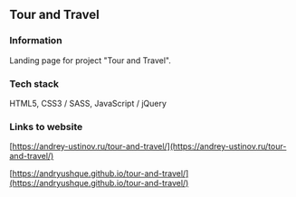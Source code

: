 ## Tour and Travel

### Information

Landing page for project "Tour and Travel".

### Tech stack

HTML5, CSS3 / SASS, JavaScript / jQuery

### Links to website

[https://andrey-ustinov.ru/tour-and-travel/](https://andrey-ustinov.ru/tour-and-travel/)

[https://andryushque.github.io/tour-and-travel/](https://andryushque.github.io/tour-and-travel/)
